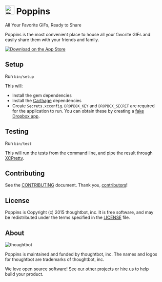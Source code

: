 <img height="30" width="30" src="http://poppins.life/assets/images/icon.png" alt="Poppins Logo"> Poppins
===============

All Your Favorite GIFs, Ready to Share

Poppins is the most convenient place to house all your favorite GIFs and easily
share them with your friends and family.

[![Download on the App Store](http://poppins.life/assets/images/app-store-badge.svg)](https://itunes.apple.com/us/app/poppins/id978854068?mt=8)

## Setup

Run `bin/setup`

This will:

- Install the gem dependencies
- Install the [Carthage] dependencies
- Create `Secrets.xcconfig`. `DROPBOX_KEY` and `DROPBOX_SECRET` are required
  for the application to run. You can obtain these by creating a
  [fake Dropbox app].

[Carthage]: https://github.com/Carthage/Carthage
[fake Dropbox app]: https://www.dropbox.com/developers/apps

## Testing

Run `bin/test`

This will run the tests from the command line, and pipe the result through
[XCPretty].

[XCPretty]: https://github.com/supermarin/xcpretty

## Contributing

See the [CONTRIBUTING] document.
Thank you, [contributors]!

[CONTRIBUTING]: CONTRIBUTING.md
[contributors]: https://github.com/thoughtbot/Poppins/graphs/contributors

## License

Poppins is Copyright (c) 2015 thoughtbot, inc. It is free software,
and may be redistributed under the terms specified in the [LICENSE] file.

[LICENSE]: /LICENSE

## About

![thoughtbot](https://thoughtbot.com/logo.png)

Poppins is maintained and funded by thoughtbot, inc.
The names and logos for thoughtbot are trademarks of thoughtbot, inc.

We love open source software!
See [our other projects][community]
or [hire us][hire] to help build your product.

[community]: https://thoughtbot.com/community?utm_source=github
[hire]: https://thoughtbot.com/hire-us?utm_source=github
